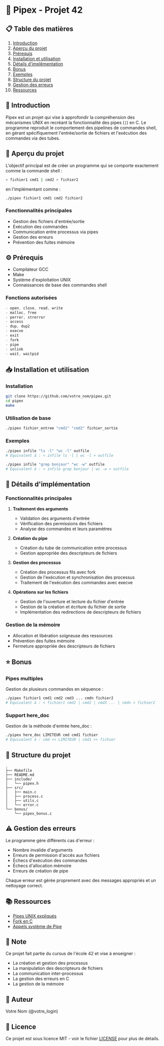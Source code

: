 # 📝 Pipex - Projet 42

## 📋 Table des matières
1. [Introduction](#introduction)
2. [Aperçu du projet](#aperçu-du-projet)
3. [Prérequis](#prérequis)
4. [Installation et utilisation](#installation-et-utilisation)
5. [Détails d'implémentation](#détails-dimplémentation)
6. [Bonus](#bonus)
7. [Exemples](#exemples)
8. [Structure du projet](#structure-du-projet)
9. [Gestion des erreurs](#gestion-des-erreurs)
10. [Ressources](#ressources)

## 🔎 Introduction
Pipex est un projet qui vise à approfondir la compréhension des mécanismes UNIX en recréant la fonctionnalité des pipes (`|`) en C. Le programme reproduit le comportement des pipelines de commandes shell, en gérant spécifiquement l'entrée/sortie de fichiers et l'exécution des commandes via des tubes.

## 🚀 Aperçu du projet
L'objectif principal est de créer un programme qui se comporte exactement comme la commande shell :
```bash
< fichier1 cmd1 | cmd2 > fichier2
```
en l'implémentant comme :
```bash
./pipex fichier1 cmd1 cmd2 fichier2
```

### Fonctionnalités principales
- Gestion des fichiers d'entrée/sortie
- Exécution des commandes
- Communication entre processus via pipes
- Gestion des erreurs
- Prévention des fuites mémoire

## ⚙️ Prérequis
- Compilateur GCC
- Make
- Système d'exploitation UNIX
- Connaissances de base des commandes shell

### Fonctions autorisées
```c
- open, close, read, write
- malloc, free
- perror, strerror
- access
- dup, dup2
- execve
- exit
- fork
- pipe
- unlink
- wait, waitpid
```

## 📥 Installation et utilisation

### Installation
```bash
git clone https://github.com/votre_nom/pipex.git
cd pipex
make
```

### Utilisation de base
```bash
./pipex fichier_entree "cmd1" "cmd2" fichier_sortie
```

### Exemples
```bash
./pipex infile "ls -l" "wc -l" outfile
# Équivalent à : < infile ls -l | wc -l > outfile

./pipex infile "grep bonjour" "wc -w" outfile
# Équivalent à : < infile grep bonjour | wc -w > outfile
```

## 🔧 Détails d'implémentation

### Fonctionnalités principales
1. **Traitement des arguments**
   - Validation des arguments d'entrée
   - Vérification des permissions des fichiers
   - Analyse des commandes et leurs paramètres

2. **Création du pipe**
   - Création du tube de communication entre processus
   - Gestion appropriée des descripteurs de fichiers

3. **Gestion des processus**
   - Création des processus fils avec fork
   - Gestion de l'exécution et synchronisation des processus
   - Traitement de l'exécution des commandes avec execve

4. **Opérations sur les fichiers**
   - Gestion de l'ouverture et lecture du fichier d'entrée
   - Gestion de la création et écriture du fichier de sortie
   - Implémentation des redirections de descripteurs de fichiers

### Gestion de la mémoire
- Allocation et libération soigneuse des ressources
- Prévention des fuites mémoire
- Fermeture appropriée des descripteurs de fichiers

## ⭐ Bonus

### Pipes multiples
Gestion de plusieurs commandes en séquence :
```bash
./pipex fichier1 cmd1 cmd2 cmd3 ... cmdn fichier2
# Équivalent à : < fichier1 cmd1 | cmd2 | cmd3 ... | cmdn > fichier2
```

### Support here_doc
Gestion de la méthode d'entrée here_doc :
```bash
./pipex here_doc LIMITEUR cmd cmd1 fichier
# Équivalent à : cmd << LIMITEUR | cmd1 >> fichier
```

## 📁 Structure du projet
```
.
├── Makefile
├── README.md
├── include/
│   └── pipex.h
├── src/
│   ├── main.c
│   ├── process.c
│   ├── utils.c
│   └── error.c
└── bonus/
    └── pipex_bonus.c
```

## ⚠️ Gestion des erreurs
Le programme gère différents cas d'erreur :
- Nombre invalide d'arguments
- Erreurs de permission d'accès aux fichiers
- Échecs d'exécution des commandes
- Échecs d'allocation mémoire
- Erreurs de création de pipe

Chaque erreur est gérée proprement avec des messages appropriés et un nettoyage correct.

## 📚 Ressources
- [Pipes UNIX expliqués](https://www.rozmichelle.com/pipes-forks-dups/)
- [Fork en C](https://www.geeksforgeeks.org/fork-system-call/)
- [Appels système de Pipe](https://www.geeksforgeeks.org/pipe-system-call/)

## 📝 Note
Ce projet fait partie du cursus de l'école 42 et vise à enseigner :
- La création et gestion des processus
- La manipulation des descripteurs de fichiers
- La communication inter-processus
- La gestion des erreurs en C
- La gestion de la mémoire

## 👤 Auteur
Votre Nom (@votre_login)

## 📄 Licence
Ce projet est sous licence MIT - voir le fichier [LICENSE](LICENSE) pour plus de détails.